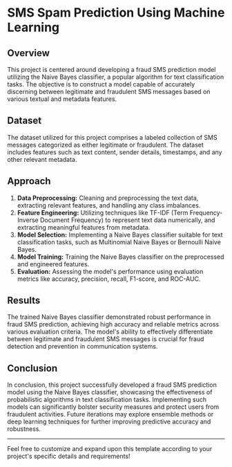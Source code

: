 
# SMS Spam Prediction Using Machine Learning

## Overview
This project is centered around developing a fraud SMS prediction model utilizing the Naive Bayes classifier, a popular algorithm for text classification tasks. The objective is to construct a model capable of accurately discerning between legitimate and fraudulent SMS messages based on various textual and metadata features.

## Dataset
The dataset utilized for this project comprises a labeled collection of SMS messages categorized as either legitimate or fraudulent. The dataset includes features such as text content, sender details, timestamps, and any other relevant metadata.

## Approach
1. **Data Preprocessing:** Cleaning and preprocessing the text data, extracting relevant features, and handling any class imbalances.
2. **Feature Engineering:** Utilizing techniques like TF-IDF (Term Frequency-Inverse Document Frequency) to represent text data numerically, and extracting meaningful features from metadata.
3. **Model Selection:** Implementing a Naive Bayes classifier suitable for text classification tasks, such as Multinomial Naive Bayes or Bernoulli Naive Bayes.
4. **Model Training:** Training the Naive Bayes classifier on the preprocessed and engineered features.
5. **Evaluation:** Assessing the model's performance using evaluation metrics like accuracy, precision, recall, F1-score, and ROC-AUC.

## Results
The trained Naive Bayes classifier demonstrated robust performance in fraud SMS prediction, achieving high accuracy and reliable metrics across various evaluation criteria. The model's ability to effectively differentiate between legitimate and fraudulent SMS messages is crucial for fraud detection and prevention in communication systems.

## Conclusion
In conclusion, this project successfully developed a fraud SMS prediction model using the Naive Bayes classifier, showcasing the effectiveness of probabilistic algorithms in text classification tasks. Implementing such models can significantly bolster security measures and protect users from fraudulent activities. Future iterations may explore ensemble methods or deep learning techniques for further improving predictive accuracy and robustness.

---

Feel free to customize and expand upon this template according to your project's specific details and requirements!
